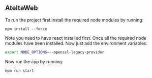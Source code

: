 ## **AteltaWeb**

To run the project first install the required node modules by running:

```
npm install --force 
```
Note you need to have react installed first. Once all the required node modules have been installed. Now just add the environment variables:

```bash
export NODE_OPTIONS=--openssl-legacy-provider
```

Now run the app by running:

```bash 
npm run start
```